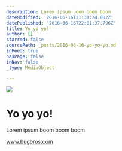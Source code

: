 ```yaml
---
description: Lorem ipsum boom boom boom
dateModified: '2016-06-16T21:31:24.882Z'
datePublished: '2016-06-16T22:01:37.796Z'
title: Yo yo yo!
author: []
starred: false
sourcePath: _posts/2016-06-16-yo-yo-yo.md
inFeed: true
hasPage: false
inNav: false
_type: MediaObject

---
```

![](https://the-grid-user-content.s3-us-west-2.amazonaws.com/63deebda-3ac6-4be3-a1a7-1d48425f93cb.jpg)

# Yo yo yo!

Lorem ipsum boom boom boom

www.bugbros.com
